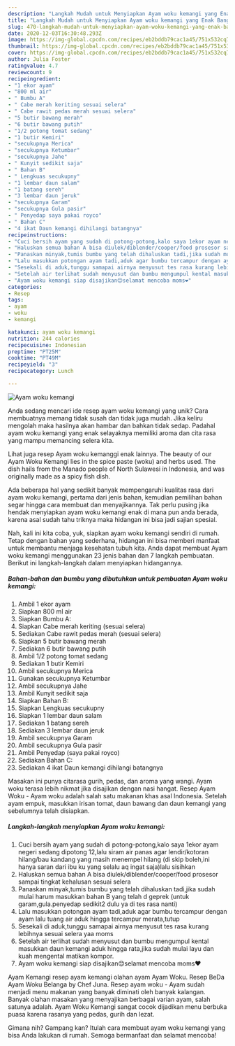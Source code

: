 ```yaml
---
description: "Langkah Mudah untuk Menyiapkan Ayam woku kemangi yang Enak Banget"
title: "Langkah Mudah untuk Menyiapkan Ayam woku kemangi yang Enak Banget"
slug: 470-langkah-mudah-untuk-menyiapkan-ayam-woku-kemangi-yang-enak-banget
date: 2020-12-03T16:30:48.293Z
image: https://img-global.cpcdn.com/recipes/eb2bddb79cac1a45/751x532cq70/ayam-woku-kemangi-foto-resep-utama.jpg
thumbnail: https://img-global.cpcdn.com/recipes/eb2bddb79cac1a45/751x532cq70/ayam-woku-kemangi-foto-resep-utama.jpg
cover: https://img-global.cpcdn.com/recipes/eb2bddb79cac1a45/751x532cq70/ayam-woku-kemangi-foto-resep-utama.jpg
author: Julia Foster
ratingvalue: 4.7
reviewcount: 9
recipeingredient:
- "1 ekor ayam"
- "800 ml air"
- " Bumbu A"
- " Cabe merah keriting sesuai selera"
- " Cabe rawit pedas merah sesuai selera"
- "5 butir bawang merah"
- "6 butir bawang putih"
- "1/2 potong tomat sedang"
- "1 butir Kemiri"
- "secukupnya Merica"
- "secukupnya Ketumbar"
- "secukupnya Jahe"
- " Kunyit sedikit saja"
- " Bahan B"
- " Lengkuas secukupny"
- "1 lembar daun salam"
- "1 batang sereh"
- "3 lembar daun jeruk"
- "secukupnya Garam"
- "secukupnya Gula pasir"
- " Penyedap saya pakai royco"
- " Bahan C"
- "4 ikat Daun kemangi dihilangi batangnya"
recipeinstructions:
- "Cuci bersih ayam yang sudah di potong-potong,kalo saya 1ekor ayam negeri sedang dipotong 12,lalu siram air panas agar lendir/kotoran hilang/bau kandang yang masih menempel hilang (di skip boleh,ini hanya saran dari ibu ku yang selalu aq ingat saja)lalu sisihkan"
- "Haluskan semua bahan A bisa diulek/diblender/cooper/food prosesor sampai tingkat kehalusan sesuai selera"
- "Panaskan minyak,tumis bumbu yang telah dihaluskan tadi,jika sudah mulai harum masukkan bahan B yang telah d geprek (untuk garam,gula.penyedap sedikit2 dulu ya di tes rasa nanti)"
- "Lalu masukkan potongan ayam tadi,aduk agar bumbu tercampur dengan ayam lalu tuang air aduk hingga tercampur merata,tutup"
- "Sesekali di aduk,tunggu samapai airnya menyusut tes rasa kurang lebihnya sesuai selera yaa moms"
- "Setelah air terlihat sudah menyusut dan bumbu mengumpul kental masukkan daun kemangi aduk hingga rata,jika sudah mulai layu dan kuah mengental matikan kompor."
- "Ayam woku kemangi siap disajikan😊selamat mencoba moms❤"
categories:
- Resep
tags:
- ayam
- woku
- kemangi

katakunci: ayam woku kemangi 
nutrition: 244 calories
recipecuisine: Indonesian
preptime: "PT25M"
cooktime: "PT49M"
recipeyield: "3"
recipecategory: Lunch

---
```



![Ayam woku kemangi](https://img-global.cpcdn.com/recipes/eb2bddb79cac1a45/751x532cq70/ayam-woku-kemangi-foto-resep-utama.jpg)

Anda sedang mencari ide resep ayam woku kemangi yang unik? Cara membuatnya memang tidak susah dan tidak juga mudah. Jika keliru mengolah maka hasilnya akan hambar dan bahkan tidak sedap. Padahal ayam woku kemangi yang enak selayaknya memiliki aroma dan cita rasa yang mampu memancing selera kita.

Lihat juga resep Ayam woku kemanggi enak lainnya. The beauty of our Ayam Woku Kemangi lies in the spice paste (woku) and herbs used. The dish hails from the Manado people of North Sulawesi in Indonesia, and was originally made as a spicy fish dish.

Ada beberapa hal yang sedikit banyak mempengaruhi kualitas rasa dari ayam woku kemangi, pertama dari jenis bahan, kemudian pemilihan bahan segar hingga cara membuat dan menyajikannya. Tak perlu pusing jika hendak menyiapkan ayam woku kemangi enak di mana pun anda berada, karena asal sudah tahu triknya maka hidangan ini bisa jadi sajian spesial.


Nah, kali ini kita coba, yuk, siapkan ayam woku kemangi sendiri di rumah. Tetap dengan bahan yang sederhana, hidangan ini bisa memberi manfaat untuk membantu menjaga kesehatan tubuh kita. Anda dapat membuat Ayam woku kemangi menggunakan 23 jenis bahan dan 7 langkah pembuatan. Berikut ini langkah-langkah dalam menyiapkan hidangannya.

<!--inarticleads1-->

##### Bahan-bahan dan bumbu yang dibutuhkan untuk pembuatan Ayam woku kemangi:

1. Ambil 1 ekor ayam
1. Siapkan 800 ml air
1. Siapkan  Bumbu A:
1. Siapkan  Cabe merah keriting (sesuai selera)
1. Sediakan  Cabe rawit pedas merah (sesuai selera)
1. Siapkan 5 butir bawang merah
1. Sediakan 6 butir bawang putih
1. Ambil 1/2 potong tomat sedang
1. Sediakan 1 butir Kemiri
1. Ambil secukupnya Merica
1. Gunakan secukupnya Ketumbar
1. Ambil secukupnya Jahe
1. Ambil  Kunyit sedikit saja
1. Siapkan  Bahan B:
1. Siapkan  Lengkuas secukupny
1. Siapkan 1 lembar daun salam
1. Sediakan 1 batang sereh
1. Sediakan 3 lembar daun jeruk
1. Ambil secukupnya Garam
1. Ambil secukupnya Gula pasir
1. Ambil  Penyedap (saya pakai royco)
1. Sediakan  Bahan C:
1. Sediakan 4 ikat Daun kemangi dihilangi batangnya


Masakan ini punya citarasa gurih, pedas, dan aroma yang wangi. Ayam woku terasa lebih nikmat jika disajikan dengan nasi hangat. Resep Ayam Woku - Ayam woku adalah salah satu makanan khas asal Indonesia. Setelah ayam empuk, masukkan irisan tomat, daun bawang dan daun kemangi yang sebelumnya telah disiapkan. 

<!--inarticleads2-->

##### Langkah-langkah menyiapkan Ayam woku kemangi:

1. Cuci bersih ayam yang sudah di potong-potong,kalo saya 1ekor ayam negeri sedang dipotong 12,lalu siram air panas agar lendir/kotoran hilang/bau kandang yang masih menempel hilang (di skip boleh,ini hanya saran dari ibu ku yang selalu aq ingat saja)lalu sisihkan
1. Haluskan semua bahan A bisa diulek/diblender/cooper/food prosesor sampai tingkat kehalusan sesuai selera
1. Panaskan minyak,tumis bumbu yang telah dihaluskan tadi,jika sudah mulai harum masukkan bahan B yang telah d geprek (untuk garam,gula.penyedap sedikit2 dulu ya di tes rasa nanti)
1. Lalu masukkan potongan ayam tadi,aduk agar bumbu tercampur dengan ayam lalu tuang air aduk hingga tercampur merata,tutup
1. Sesekali di aduk,tunggu samapai airnya menyusut tes rasa kurang lebihnya sesuai selera yaa moms
1. Setelah air terlihat sudah menyusut dan bumbu mengumpul kental masukkan daun kemangi aduk hingga rata,jika sudah mulai layu dan kuah mengental matikan kompor.
1. Ayam woku kemangi siap disajikan😊selamat mencoba moms❤


Ayam Kemangi resep ayam kemangi olahan ayam Ayam Woku. Resep BeDa Ayam Woku Belanga by Chef Juna. Resep ayam woku - Ayam sudah menjadi menu makanan yang banyak diminati oleh banyak kalangan. Banyak olahan masakan yang menyajikan berbagai varian ayam, salah satunya adalah. Ayam Woku Kemangi sangat cocok dijadikan menu berbuka puasa karena rasanya yang pedas, gurih dan lezat. 

Gimana nih? Gampang kan? Itulah cara membuat ayam woku kemangi yang bisa Anda lakukan di rumah. Semoga bermanfaat dan selamat mencoba!
